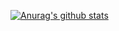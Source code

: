 [![Anurag's github stats](https://github-readme-stats.vercel.app/api?username=dacoonkr)](https://github.com/anuraghazra/github-readme-stats)
